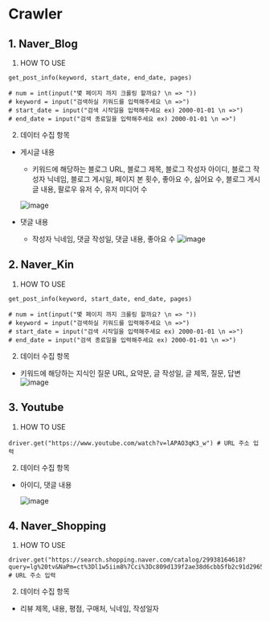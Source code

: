 # Crawler

## 1. Naver_Blog

1. HOW TO USE
```
get_post_info(keyword, start_date, end_date, pages)

# num = int(input("몇 페이지 까지 크롤링 할까요? \n => "))
# keyword = input("검색하실 키워드를 입력해주세요 \n =>")
# start_date = input("검색 시작일을 입력해주세요 ex) 2000-01-01 \n =>")
# end_date = input("검색 종료일을 입력해주세요 ex) 2000-01-01 \n =>")

```

2. 데이터 수집 항목 

* 게시글 내용
  * 키워드에 해당하는 블로그 URL, 블로그 제목, 블로그 작성자 아이디, 블로그 작성자 닉네임, 블로그 게시일, 페이지 본 횟수, 좋아요 수, 싫어요 수, 블로그 게시글 내용, 팔로우 유저 수, 유저 미디어 수 

  ![image](https://user-images.githubusercontent.com/77731783/153236100-7fa4e4cd-ba35-40d4-8576-d6aa295772b3.png)

 
* 댓글 내용
  * 작성자 닉네임, 댓글 작성일, 댓글 내용, 좋아요 수 
  ![image](https://user-images.githubusercontent.com/77731783/153235736-a2a1c053-5187-4985-9ad9-ef2ff4e6cda4.png)


## 2. Naver_Kin

1. HOW TO USE

```
get_post_info(keyword, start_date, end_date, pages)

# num = int(input("몇 페이지 까지 크롤링 할까요? \n => "))
# keyword = input("검색하실 키워드를 입력해주세요 \n =>")
# start_date = input("검색 시작일을 입력해주세요 ex) 2000-01-01 \n =>")
# end_date = input("검색 종료일을 입력해주세요 ex) 2000-01-01 \n =>")
```

2. 데이터 수집 항목

* 키워드에 해당하는 지식인 질문 URL, 요약문, 글 작성일, 글 제목, 질문, 답변 
  ![image](https://user-images.githubusercontent.com/77731783/153235931-2af0de31-a910-4800-92ab-0fc91f0a1494.png)


## 3. Youtube

1. HOW TO USE
```
driver.get("https://www.youtube.com/watch?v=lAPAO3qK3_w") # URL 주소 입력 
```

2. 데이터 수집 항목 

* 아이디, 댓글 내용

  ![image](https://user-images.githubusercontent.com/77731783/153235845-01e2f4d1-c6df-4cd7-b763-cee68a515c47.png)
  
  
## 4. Naver_Shopping

1. HOW TO USE
```
driver.get("https://search.shopping.naver.com/catalog/29938164618?query=lg%20tv&NaPm=ct%3Dl1w5iim8%7Cci%3Dc809d139f2ae38d6cbb5fb2c91d2965c9ec4fbf7%7Ctr%3Dslsl%7Csn%3D95694%7Chk%3Dbaa6d0cf44172f61736be61218f8cbfb1baf16fa") # URL 주소 입력 
```

2. 데이터 수집 항목 

* 리뷰 제목, 내용, 평점, 구매처, 닉네임, 작성일자
